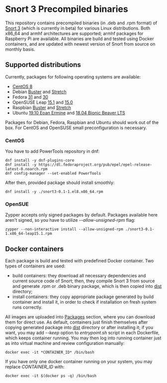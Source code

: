 # Snort 3 Precompiled binaries

This repository contains precompiled binaries (in .deb and .rpm format) of [Snort 3](https://github.com/snort3/snort3) (which is currently in beta) for various Linux distributions. Both x86_64 and armhf architectures are supported; armhf packages for Raspberry Pi are available. All binaries are build and tested using Docker containers, and are updated with newest version of Snort from source on monthly basis. 

## Supported distributions
Currently, packages for following operating systems are available:
- [CentOS 8](https://github.com/ArturB/snort3-precompiled/releases/download/latest/snort3-0.1-1.el8.x86_64.rpm)
- Debian [Buster](https://github.com/ArturB/snort3-precompiled/releases/download/latest/snort3-0.1-1-debian-buster.deb) and [Stretch](https://github.com/ArturB/snort3-precompiled/releases/download/latest/snort3-0.1-1-debian-stretch.deb)
- Fedora [31](https://github.com/ArturB/snort3-precompiled/releases/download/latest/snort3-0.1-1.fc31.x86_64.rpm) and [30](https://github.com/ArturB/snort3-precompiled/releases/download/latest/snort3-0.1-1.fc30.x86_64.rpm)
- OpenSUSE Leap [15.1](https://github.com/ArturB/snort3-precompiled/releases/download/latest/snort3-0.1-1.x86_64-leap-15.1.rpm) and [15.0](https://github.com/ArturB/snort3-precompiled/releases/download/latest/snort3-0.1-1.x86_64-leap-15.0.rpm)
- Raspbian [Buster](https://github.com/ArturB/snort3-precompiled/releases/download/latest/snort3-0.1-1-raspbian-buster.deb) and [Stretch](https://github.com/ArturB/snort3-precompiled/releases/download/latest/snort3-0.1-1-raspbian-stretch.deb)
- Ubuntu [19.10 Eoan Ermine](https://github.com/ArturB/snort3-precompiled/releases/download/latest/snort3-0.1-1-ubuntu-19.10.deb) and [18.04 Bionic Beaver LTS](https://github.com/ArturB/snort3-precompiled/releases/download/latest/snort3-0.1-1-ubuntu-18.04.deb)

Packages for Debian, Fedora, Raspbian and Ubuntu should work out of the box. For CentOS and OpenSUSE small preconfiguration is necessary. 

### CentOS
You have to add PowerTools repository in dnf:

    dnf install -y dnf-plugins-core
    dnf install -y https://dl.fedoraproject.org/pub/epel/epel-release-latest-8.noarch.rpm
    dnf config-manager --set-enabled PowerTools

After then, provided package should install smoothly:

    dnf install -y ./snort3-0.1-1.el8.x86_64.rpm

### OpenSUE
Zypper accepts only signed packages by default. Packages available here aren't signed, so you have to utilize *--allow-unsigned-rpm* flag:

    zypper --non-interactive install --allow-unsigned-rpm ./snort3-0.1-1.x86_64-leap15.1.rpm

## Docker containers
Each package is build and tested with predefined Docker container. Two types of containers are used:
- build containers: they download all necessary dependencies and current source code of Snort; then, they compile Snort 3 from source and generate .rpm or .deb binary package, which is then copied into [dist](https://github.com/ArturB/snort3-precompiled/tree/master/dist) directory;
- install containers: they copy appropriate package generated by build container and install it, in order to check if installation on fresh system runs correctly. 

All images are uploaded into [Packages](https://github.com/ArturB/snort3-precompiled/packages) section, where you can download them for direct use. As default, containers just finish themselves after copying generated package into [dist](https://github.com/ArturB/snort3-precompiled/tree/master/dist) directory or after installing it; if you want, you may add *--keep* option to *entrypoint.sh* script in each Dockerfile, which keeps container running. You may then log into running container just as into virtual machine and review configuration manually:

    docker exec -it *CONTAINER_ID* /bin/bash

If you have only one docker container running on your system, you may replace *CONTAINER_ID* with:

    docker exec -it $(docker ps -q) /bin/bash
